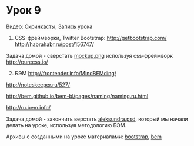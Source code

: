 # Урок 9

Видео:
[Скринкасты](https://www.youtube.com/playlist?list=PLJp_TYmDAIlBkQK0P5EO0IpRYLNreOZOS),
[Запись урока](https://www.youtube.com/watch?v=5qyPXLzHeX4&list=PLJp_TYmDAIlC6yqyg1K4QGwfufJXzYiPv&index=7)


1. CSS-фреймворки, Twitter Bootstrap:
http://getbootstrap.com/
http://habrahabr.ru/post/156747/

Задача домой - сверстать [mockup.png](/lesson_09/mockup.png) используя css-фреймворк http://purecss.io/

2. БЭМ
http://frontender.info/MindBEMding/

http://noteskeeper.ru/527/

http://bem.github.io/bem-bl/pages/naming/naming.ru.html

http://ru.bem.info/

Задача домой - закончить верстать [aleksundra.psd](/lesson_09/aleksundra_maket1.psd), который мы начали делать на уроке, используя методологию БЭМ.

Архивы с созданными на уроке материалами: [bootstrap](/lesson_09/bootstrap_practise.zip), [bem](/lesson_09/bem.zip)
